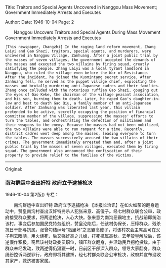 Title: Traitors and Special Agents Uncovered in Nanggou Mass Movement; Government Immediately Arrests and Executes

Author:
Date: 1946-10-04
Page: 2

　　Nanggou Uncovers Traitors and Special Agents During Mass Movement
    Government Immediately Arrests and Executes

    [This newspaper, Changzhi] In the raging land reform movement, Zhang Laiyi and Gao Shazi, traitors, special agents, and murderers, were uncovered in Nanggou Village, Zanhuang. After a joint public trial by the masses of seven villages, the government accepted the demands of the masses and executed the two villains by firing squad, greatly satisfying the people. Zhang Laiyi was a local tyrant landlord in Nanggou, who ruled the village even before the War of Resistance. After the incident, he joined the Kuomintang secret service. After Zanhuang fell, he served as the puppet village chief, exploiting the masses and brutally murdering anti-Japanese cadres and their families. Zhang once colluded with the notorious ruffian Gao Shazi, gouging out the eyes of Gao Keke, the chairman of the village peasant association, and his son, burning them to death. Later, he raped Gao's daughter-in-law and beat to death Gao Qiu, a family member of an anti-Japanese soldier. After Zanhuang was liberated last year, this villain pretended to be active, secretly occupying the position of financial committee member of the village, suppressing the masses' efforts to turn the tables, and orchestrating the defection of militiamen and their weapons to the enemy. Because the masses had not been mobilized, the two villains were able to run rampant for a time. Recently, district cadres went deep among the masses, leading everyone to turn the tables. The masses successively accused the two villains of their crimes. The government immediately arrested them and, after a joint public trial by the masses of seven villages, executed them by firing squad. The government also announced the confiscation of their property to provide relief to the families of the victims.



<hr /> 

Original: 


### 南沟群运中查出奸特  政府立予逮捕枪决

1946-10-04
第2版()
专栏：

　　南沟群运中查出奸特
    政府立予逮捕枪决
    【本报长治讯】在如火如荼的翻身运动中，赞皇南沟村查出汉奸特务杀人犯张来意、高傻子。经七村群众联合公审，政府接受群众要求，将两逆枪决，人心大快。张来意为南沟恶霸地主，抗战前即统治该村，事变后参加国民党特务组织，赞皇沦陷后，任该村伪保长，压榨群众，残杀抗日干部与抗属。张曾勾结绰号“脂里坏”之恶霸高傻子，将该村农会主席高可在父子剜去眼睛，用火烧死，后又强奸高之儿媳，打死抗属高秋。去年赞皇解放后，该逆假作积极，窃居该村财政委员职位，镇压群众翻身，并活动民兵拐枪投敌。由于群众未经发动，致两逆得仍猖獗一时，日前区干部深入群众，领导大家翻身，群众纷纷控诉两逆罪行，政府即将其逮捕，经七村群众联合公审枪决，政府并宣布没收其家产，救济被害家属。
